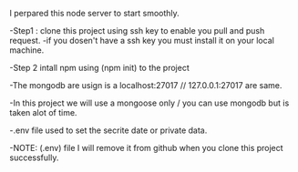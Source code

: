 I perpared this node server to start smoothly.

-Step1 : clone this project using ssh key to enable you pull and push request.
-if you dosen't have a ssh key you must install it on your local machine.

-Step 2 intall npm using (npm init) to the project

-The mongodb are usign is a localhost:27017 // 127.0.0.1:27017 are same.

-In this project we will use a mongoose only / you can use mongodb but is taken alot of time.

-.env file used to set the secrite date or private data.

-NOTE: (.env) file I will remove it from github when you clone this project successfully.